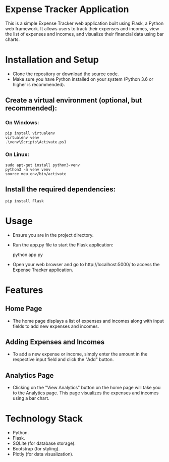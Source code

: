 # Expense Tracker Application
This is a simple Expense Tracker web application built using Flask, a Python web framework. It allows users to track their expenses and incomes, view the list of expenses and incomes, and visualize their financial data using bar charts.

# Installation and Setup
- Clone the repository or download the source code.
- Make sure you have Python installed on your system (Python 3.6 or higher is recommended).

## Create a virtual environment (optional, but recommended):
### On Windows:
    pip install virtualenv
    virtualenv venv
    .\venv\Scripts\Activate.ps1

### On Linux:
    sudo apt-get install python3-venv
    python3 -m venv venv
    source meu_env/bin/activate

## Install the required dependencies:
    pip install Flask

# Usage
- Ensure you are in the project directory.

- Run the app.py file to start the Flask application:

    python app.py

- Open your web browser and go to http://localhost:5000/ to access the Expense Tracker application.

# Features
## Home Page
- The home page displays a list of expenses and incomes along with input fields to add new expenses and incomes.

## Adding Expenses and Incomes
- To add a new expense or income, simply enter the amount in the respective input field and click the "Add" button.

## Analytics Page
- Clicking on the "View Analytics" button on the home page will take you to the Analytics page. This page visualizes the expenses and incomes using a bar chart.

# Technology Stack
- Python.
- Flask.
- SQLite (for database storage).
- Bootstrap (for styling).
- Plotly (for data visualization).
